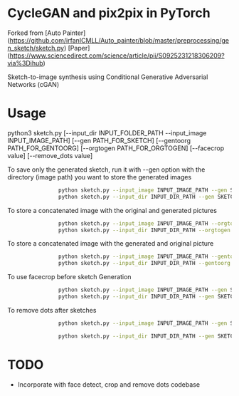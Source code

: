 # CycleGAN and pix2pix in PyTorch

Forked from [Auto Painter] (https://github.com/irfanICMLL/Auto_painter/blob/master/preprocessing/gen_sketch/sketch.py)
[Paper] (https://www.sciencedirect.com/science/article/pii/S0925231218306209?via%3Dihub)

Sketch-to-image synthesis using Conditional Generative Adversarial Networks (cGAN)

# Usage

python3 sketch.py [--input_dir INPUT_FOLDER_PATH --input_image INPUT_IMAGE_PATH] [--gen PATH_FOR_SKETCH] [--gentoorg PATH_FOR_GENTOORG] [--orgtogen PATH_FOR_ORGTOGEN] [--facecrop value] [--remove_dots value]

To save only the generated sketch, run it with --gen option with the directory (image path) you want to store the generated images

```bash
                python sketch.py --input_image INPUT_IMAGE_PATH --gen SKETCH_PATH
                python sketch.py --input_dir INPUT_DIR_PATH --gen SKETCH_PATH
```

To store a concatenated image with the original and generated pictures

```bash
                python sketch.py --input_image INPUT_IMAGE_PATH --orgtogen SKETCH_PATH
                python sketch.py --input_dir INPUT_DIR_PATH --orgtogen SKETCH_PATH
```

To store a concatenated image with the generated and original picture

```bash
                python sketch.py --input_image INPUT_IMAGE_PATH --gentoorg SKETCH_PATH
                python sketch.py --input_dir INPUT_DIR_PATH --gentoorg SKETCH_PATH
```

To use facecrop before sketch Generation

```bash
                python sketch.py --input_image INPUT_IMAGE_PATH --gen SKETCH_PATH --facecrop 100
                python sketch.py --input_dir INPUT_DIR_PATH --gen SKETCH_PATH --facecrop 100
```

To remove dots after sketches

```bash
                python sketch.py --input_image INPUT_IMAGE_PATH --gen SKETCH_PATH --facecrop 100 --remove_dots 50

                python sketch.py --input_dir INPUT_DIR_PATH --gen SKETCH_PATH --facecrop 100 --remove_dots 50
```

# TODO

- Incorporate with face detect, crop and remove dots codebase
